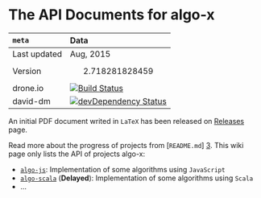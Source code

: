 The API Documents for algo-x
======
`meta` | Data
:----|:-------
Last updated | Aug, 2015
Version | $$2.718281828459$$
drone.io | [![Build Status](https://drone.io/github.com/scotv/algo-wiki/status.png)](https://drone.io/github.com/scotv/algo-wiki/latest)
david-dm | [![devDependency Status](https://david-dm.org/scotv/algo-wiki/dev-status.png)](https://david-dm.org/scotv/algo-wiki#info=devDependencies)


An initial PDF document writed in `LaTeX` has been released on 
[Releases](https://github.com/scotv/algo-wiki/releases) page.

Read more about the progress of projects from [`README.md`] [3]. 
This wiki page only lists the API of projects algo-x:

*  [`algo-js`](https://github.com/scotv/algo-js): Implementation of some algorithms using `JavaScript`
*  [`algo-scala`](https://github.com/scotv/algo-scala) (__Delayed__): Implementation of some algorithms using `Scala`
*  ...

[1]: https://github.com/scotv/algo-js		"Algo-js"
[2]: https://github.com/scotv/algo-scala	"Algo-scala"
[3]: https://github.com/scotv/algo-js/blob/master/README.md "README.md"
